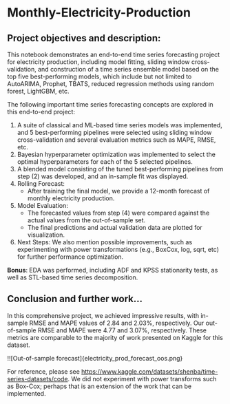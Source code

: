 # Monthly-Electricity-Production
## Project objectives and description:
This notebook demonstrates an end-to-end time series forecasting project for electricity production, including model fitting, sliding window cross-validation, and construction of a time series ensemble model based on the top five best-performing models, which include but not limited to AutoARIMA, Prophet, TBATS, reduced regression methods using random forest, LightGBM, etc.

The following important time series forecasting concepts are explored in this end-to-end project:
1. A suite of classical and ML-based time series models was implemented, and 5 best-performing pipelines were selected using sliding window cross-validation and several evaluation metrics such as MAPE, RMSE, etc.
2. Bayesian hyperparameter optimization was implemented to select the optimal hyperparameters for each of the 5 selected pipelines.
3. A blended model consisting of the tuned best-performing pipelines from step (2) was developed, and an in-sample fit was displayed.
4. Rolling Forecast:
    - After training the final model, we provide a 12-month forecast of monthly electricity production.
5. Model Evaluation:
    - The forecasted values from step (4) were compared against the actual values from the out-of-sample set.
    - The final predictions and actual validation data are plotted for visualization.
6. Next Steps: We also mention possible improvements, such as experimenting with power transformations (e.g., BoxCox, log, sqrt, etc) for further performance optimization.


$\textbf{Bonus}$: EDA was performed, including ADF and KPSS stationarity tests, as well as STL-based time series decomposition.

## Conclusion and further work...
In this comprehensive project, we achieved impressive results, with in-sample RMSE  and MAPE  values of 2.84 and 2.03%, respectively. Our out-of-sample RMSE and MAPE were 4.77 and 3.07%, respectively. These metrics are comparable to the majority of work presented on Kaggle for this dataset.

!![Out-of-sample forecast]{electricity_prod_forecast_oos.png}

For reference, please see https://www.kaggle.com/datasets/shenba/time-series-datasets/code. We did not experiment with power transforms such as Box-Cox; perhaps that is an extension of the work that can be implemented.
